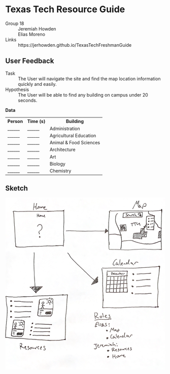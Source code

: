 # Texas Tech Resource Guide

<dl>
    <dt>Group 18</dt>
    <dd>Jeremiah Howden</dd>
    <dd>Elias Moreno</dd>
    <dt>Links</dt>
    <dd>https://jerhowden.github.io/TexasTechFreshmanGuide</dd>
</dl>

## User Feedback

<dl>
    <dt>Task</dt>
    <dd>The User will navigate the site and find the map location information quickly and easily.</dd>
    <dt>Hypothesis</dt>
    <dd> The User will be able to find any building on campus under 20 seconds.</dd>
</dl>

**Data**

<table>
    <tr>
        <th>Person</th><th>Time (s)</th><th>Building</th>
    </tr>
    <tr>
        <td>______</td><td>______</td><td>Administration</td>
    </tr>
    <tr>
        <td>______</td><td>______</td><td>Agricultural Education</td>
    </tr>
    <tr>
        <td>______</td><td>______</td><td>Animal & Food Sciences</td>
    </tr>
    <tr>
        <td>______</td><td>______</td><td>Architecture</td>
    </tr>
    <tr>
        <td>______</td><td>______</td><td>Art</td>
    </tr>
    <tr>
        <td>______</td><td>______</td><td>Biology</td>
    </tr>
    <tr>
        <td>______</td><td>______</td><td>Chemistry</td>
    </tr>
</table>

## Sketch

![sketch](Sketch.png)